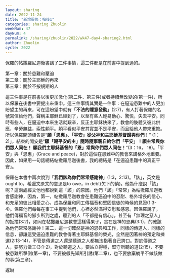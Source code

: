 ```yaml
---
layout: sharing
date: 2022-11-24
title: "新增靈修：帖後1"
categories: sharing Zhuolin
weekNum: 47
dayNum: 4
permalink: /sharing/zhuolin/2022/wk47-day4-sharing2.html
author: Zhuolin
cycle: 2022
---
```


保羅的帖撒羅尼迦後書講了三件事情，這三件都是在前書中提到過的。  

第一章：關於患難和壓迫  
第二章：關於主耶穌的再來  
第三章：關於不按規矩的人  

這三件事是在前書以後更加激化(第二件、第三件)或者持續無改變的(第一件)，所以保羅在後書中要提出來重申。這三件事情其實是一件事：在逼迫患難中的人更加盼望主的再來，可在這盼望中就有「**不法的隱意發動**」(2:7)，有人打著保羅的名號寫信給他們，聲稱主耶穌已經到了，以至有些人輕易動心、驚慌，失去平安。同時有些人，在逼迫中本來生活就艱辛，反正主耶穌快來了，教會的肢體又彼此供應，辛勞無益，索性躺平。躺平看似平安其實並不是平安，而且給他人帶來重擔。所以保羅開頭禱告是“**願「恩惠」、「平安」從父神和主耶穌基督歸與你們！**”‬ (‭1‬：‭2)」，結束的問安是“**願「賜平安的主」隨時隨事親自給你們「平安」！願主常與你們眾人同在！ 願我們主耶穌基督的「恩」常與你們眾人同在！**”(3‬：‭16‬， ‭18)。「平安」與「恩惠」(Grace and peace)，對於這個在患難中的教會來講格外地重要。因此，如果用一句話總結帖撒羅尼迦後書，我的總結是「在逼迫患難中的真正平安」。  

保羅在本書中兩次說到「**我們該為你們常常感謝神**」(1:3，2:13)。「該」，英文是ought to，希臘文原文的意思是to owe，in debt(欠下的債)。他為什麼說「該」呢？這兩處經文他也都說到這「該」的原因。他們「該」「常常」為帖撒羅尼迦教會感謝神，因為，第一，帖撒羅尼迦教會在患難逼迫中的忍耐、格外增長的信心、和充足的彼此相愛之心，成為保羅和同工傳福音和堅固信徒的時候的見證(1:3-4)。保羅他們每每在事工中提到他們，心裡必然滿得安慰和感恩。因保羅說了，他們傳福音的腳步所到之處，聽到的人「不都是有信心」，甚至有「無理之惡人」的抵擋(3:2)，如同在帖撒羅尼迦教會這樣得果子，實在是神的恩典(3:1)，的確該為他們常常感謝神！第二，這一切確然是神的恩典和工作，同樣的傳道人，同樣的信息，卻讓這受逼迫患難的教會得著主耶穌基督的榮光，全然是因著神的預定和揀選(2:13-14)，不管是傳道之人還是聽道之人都無法指著自己誇口。對於傳道之人，要努力做工(3:1-2)，對於聽道之人，要站立得穩，堅守所聽的道(2:15)，不要被患難所擊倒(第一章)，不要被假先知所引誘(第二章)，也不要放棄躺平不做該做的事(第三章)。  

琢琳  



